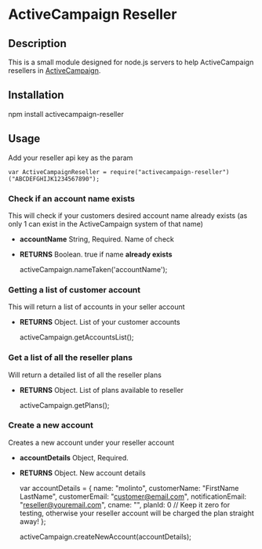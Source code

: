 # ActiveCampaign Reseller

## Description

This is a small module designed for node.js servers to help ActiveCampaign resellers in [ActiveCampaign](http://www.activecampaign.com/features/resell.php).

## Installation

npm install activecampaign-reseller

## Usage
Add your reseller api key as the param

    var ActiveCampaignReseller = require("activecampaign-reseller")("ABCDEFGHIJK1234567890");

### Check if an account name exists
This will check if your customers desired account name already exists (as only 1 can exist in the ActiveCampaign system of that name)

 - __accountName__ String, Required. Name of check
 - __RETURNS__ Boolean. true if name **already exists**
 
 
    activeCampaign.nameTaken('accountName');


### Getting a list of customer account 
This will return a list of accounts in your seller account 

 - __RETURNS__ Object.  List of your customer accounts 
 
 
    activeCampaign.getAccountsList();

### Get a list of all the reseller plans
Will return a detailed list of all the reseller plans 

 - __RETURNS__  Object.  List of plans available to reseller
 
 
    activeCampaign.getPlans();

### Create a new account
Creates a new account under your reseller account 

 - __accountDetails__ Object, Required. 
 - __RETURNS__ Object. New account details
 
 
    var accountDetails = {
        name: "molinto",
        customerName: "FirstName LastName",
        customerEmail: "customer@email.com",
        notificationEmail: "reseller@youremail.com",
        cname: "",
        planId: 0 // Keep it zero for testing, otherwise your reseller account will be charged the plan straight away!
    };

    
    activeCampaign.createNewAccount(accountDetails);
